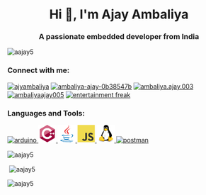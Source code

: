 <h1 align="center">Hi 👋, I'm Ajay Ambaliya</h1>
<h3 align="center">A passionate embedded developer from India</h3>

<p align="left"> <img src="https://komarev.com/ghpvc/?username=aajay5&label=Profile%20views&color=050505&style=flat" alt="aajay5" /> </p>

<h3 align="left">Connect with me:</h3>
<p align="left">
<a href="https://twitter.com/ajyambaliya" target="blank"><img align="center" src="https://raw.githubusercontent.com/rahuldkjain/github-profile-readme-generator/master/src/images/icons/Social/twitter.svg" alt="ajyambaliya" height="30" width="40" /></a>
<a href="https://linkedin.com/in/ambaliya-ajay-0b38547b" target="blank"><img align="center" src="https://raw.githubusercontent.com/rahuldkjain/github-profile-readme-generator/master/src/images/icons/Social/linked-in-alt.svg" alt="ambaliya-ajay-0b38547b" height="30" width="40" /></a>
<a href="https://fb.com/ambaliya.ajay.003" target="blank"><img align="center" src="https://raw.githubusercontent.com/rahuldkjain/github-profile-readme-generator/master/src/images/icons/Social/facebook.svg" alt="ambaliya.ajay.003" height="30" width="40" /></a>
<a href="https://instagram.com/ambaliyaajay005" target="blank"><img align="center" src="https://raw.githubusercontent.com/rahuldkjain/github-profile-readme-generator/master/src/images/icons/Social/instagram.svg" alt="ambaliyaajay005" height="30" width="40" /></a>
<a href="https://www.youtube.com/c/entertainment freak" target="blank"><img align="center" src="https://raw.githubusercontent.com/rahuldkjain/github-profile-readme-generator/master/src/images/icons/Social/youtube.svg" alt="entertainment freak" height="30" width="40" /></a>
</p>

<h3 align="left">Languages and Tools:</h3>
<p align="left"> <a href="https://www.arduino.cc/" target="_blank"> <img src="https://cdn.worldvectorlogo.com/logos/arduino-1.svg" alt="arduino" width="40" height="40"/> </a> <a href="https://www.w3schools.com/cpp/" target="_blank"> <img src="https://raw.githubusercontent.com/devicons/devicon/master/icons/cplusplus/cplusplus-original.svg" alt="cplusplus" width="40" height="40"/> </a> <a href="https://www.java.com" target="_blank"> <img src="https://raw.githubusercontent.com/devicons/devicon/master/icons/java/java-original.svg" alt="java" width="40" height="40"/> </a> <a href="https://developer.mozilla.org/en-US/docs/Web/JavaScript" target="_blank"> <img src="https://raw.githubusercontent.com/devicons/devicon/master/icons/javascript/javascript-original.svg" alt="javascript" width="40" height="40"/> </a> <a href="https://www.linux.org/" target="_blank"> <img src="https://raw.githubusercontent.com/devicons/devicon/master/icons/linux/linux-original.svg" alt="linux" width="40" height="40"/> </a> <a href="https://postman.com" target="_blank"> <img src="https://www.vectorlogo.zone/logos/getpostman/getpostman-icon.svg" alt="postman" width="40" height="40"/> </a> </p>

<p><img align="center" src="https://github-readme-stats.vercel.app/api/top-langs?username=aajay5&show_icons=true&theme=dark&locale=en&layout=compact" width="494" height="195"  alt="aajay5" /></p>

<p>&nbsp;<img align="center" src="https://github-readme-stats.vercel.app/api?username=aajay5&show_icons=true&theme=synthwave&text_color=ffffff&locale=en" width="488" height="195"  alt="aajay5" /></p>

<p><img align="center" src="https://github-readme-streak-stats.herokuapp.com/?user=aajay5&theme=dark" width="494" height="195"  alt="aajay5" /></p>
